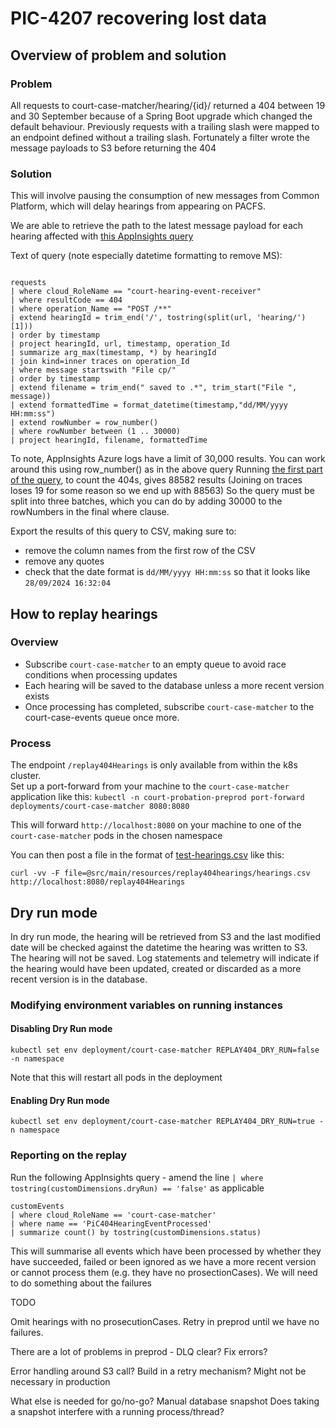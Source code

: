 # PIC-4207 recovering lost data

## Overview of problem and solution

### Problem
All requests to court-case-matcher/hearing/{id}/ returned a 404 between 19 and 30 September because of a Spring Boot upgrade which changed the
default behaviour. Previously requests with a trailing slash were mapped to an endpoint defined without a trailing slash.
Fortunately a filter wrote the message payloads to S3 before returning the 404

### Solution

This will involve pausing the consumption of new messages from Common Platform, which will delay hearings from appearing on PACFS.

We are able to retrieve the path to the latest message payload for each hearing affected with [this AppInsights query](https://portal.azure.com#@747381f4-e81f-4a43-bf68-ced6a1e14edf/blade/Microsoft_OperationsManagementSuite_Workspace/Logs.ReactView/resourceId/%2Fsubscriptions%2Fa5ddf257-3b21-4ba9-a28c-ab30f751b383%2FresourceGroups%2Fnomisapi-prod-rg%2Fproviders%2Fmicrosoft.insights%2Fcomponents%2Fnomisapi-prod/source/LogsBlade.AnalyticsShareLinkToQuery/q/H4sIAAAAAAAAA3WSwU7DMAyG7zyF1cvaqVuH4ITUExKCwwYCbghVWWO2QJMUx90G4uFxu60bCHJK7N%252Bf7b8lfG8wcDj5gvUSCaGsfKOLe1%252FhTFmEPIeo9A3xaImKjFuMcIWOR4QlmhVS1BcShqbiS6%252B7ovPJeZ%252FxNZJi413RI%252B9uHx4hGw7bctwwOg07%252Fo2GHJiMLSQYD7JBCuwDt6k41JXhuKEqhcFOng2Sp9PnJBGOJ40E8w9gY2UlZWsJ1uRfseQDPYWuvtekR%252BPdaKkIjbWi%252FURQtCis2sRH2mHSNuhhIn%252F1xsGbcTo3zkl%252FJlViAO9%252Bc7deCCmoBYLwiMPa8BKiK1OJ73UW%252FbfEzqEX0bnOwYNBEQS1Qi0ewXgYpdtEB4%252B3XIntenYm7VGerGJG%252FWg63vZdaMXYNj5aOdI6m06zDzlwfX1h7UUI0RGJ%252FHrW2LkMnbf3wnWPODn8F71gjrxGdBCfwngMZxM5yd%252BfaL9p%252BnPQbzC2%252BbmtAgAA/timespan/2024-09-19T05%3A57%3A05.000Z%2F2024-09-30T22%3A57%3A05.000Z)

Text of query (note especially datetime formatting to remove MS):
```

requests
| where cloud_RoleName == "court-hearing-event-receiver"
| where resultCode == 404
| where operation_Name == "POST /**"
| extend hearingId = trim_end('/', tostring(split(url, 'hearing/')[1]))
| order by timestamp
| project hearingId, url, timestamp, operation_Id
| summarize arg_max(timestamp, *) by hearingId
| join kind=inner traces on operation_Id
| where message startswith "File cp/"
| order by timestamp
| extend filename = trim_end(" saved to .*", trim_start("File ", message))
| extend formattedTime = format_datetime(timestamp,"dd/MM/yyyy HH:mm:ss")
| extend rowNumber = row_number()
| where rowNumber between (1 .. 30000)
| project hearingId, filename, formattedTime

```


To note, AppInsights Azure logs have a limit of 30,000 results. You can work around this using row_number() as in the above query 
Running [the first part of the query](https://portal.azure.com#@747381f4-e81f-4a43-bf68-ced6a1e14edf/blade/Microsoft_OperationsManagementSuite_Workspace/Logs.ReactView/resourceId/%2Fsubscriptions%2Fa5ddf257-3b21-4ba9-a28c-ab30f751b383%2FresourceGroups%2Fnomisapi-prod-rg%2Fproviders%2Fmicrosoft.insights%2Fcomponents%2Fnomisapi-prod/source/LogsBlade.AnalyticsShareLinkToQuery/q/H4sIAAAAAAAAA1WQPU%252FDMBBAd37FqUvsKFGK1DUTUxda0W4IRSY%252BtUb%252BCOdzaRE%252FHqeqTFnv3nv%252BIPxMGDk%252B%252FMDXEQlhtCHp4SVYfFYOoe9hMYZE3B5RkfGHFk%252FouSUc0ZyQFkUkjMnyU9BXabVclU2YkBSb4IeS3G52e%252BjqetbxzOg13PprDT0wGTfkoai6qgEOkeeViJM1LBLZBqob3lXy9fFNytwJpJHg%252FQJsXH6SclMeThQ%252BcOS%252FegNXvzDN3fXWOhsxOZfZbwRFh8Gps7hjazkfUGL%252F8PxNnoX8BQ27NHRSAQAA/timespan/2024-09-19T05%3A57%3A05.000Z%2F2024-09-30T22%3A57%3A05.000Z), to count the 404s, gives 88582 results (Joining on traces loses 19 for some reason so we end up with 88563)
So the query must be split into three batches, which you can do by adding 30000 to the rowNumbers in the final where clause.

Export the results of this query to CSV, making sure to:
- remove the column names from the first row of the CSV
- remove any quotes
- check that the date format is `dd/MM/yyyy HH:mm:ss` so that it looks like `28/09/2024 16:32:04`

## How to replay hearings

### Overview

- Subscribe `court-case-matcher` to an empty queue to avoid race conditions when processing updates
- Each hearing will be saved to the database unless a more recent version exists
- Once processing has completed, subscribe `court-case-matcher` to the court-case-events queue once more.

### Process

The endpoint `/replay404Hearings` is only available from within the k8s cluster.  
Set up a port-forward from your machine to the `court-case-matcher` application like this: 
`kubectl -n court-probation-preprod port-forward deployments/court-case-matcher 8080:8080`

This will forward `http://localhost:8080` on your machine to one of the `court-case-matcher` pods in the chosen namespace

You can then post a file in the format of [test-hearings.csv](src/test/resources/replay404hearings/test-hearings.csv) like this:

`curl -vv -F file=@src/main/resources/replay404hearings/hearings.csv http://localhost:8080/replay404Hearings`
 
## Dry run mode

In dry run mode, the hearing will be retrieved from S3 and the last modified date will be checked against the datetime the hearing was written to S3. The hearing will not be saved.
Log statements and telemetry will indicate if the hearing would have been updated, created or discarded as a more recent version is in the database.

### Modifying environment variables on running instances

#### Disabling Dry Run mode

```
kubectl set env deployment/court-case-matcher REPLAY404_DRY_RUN=false -n namespace
```

Note that this will restart all pods in the deployment

#### Enabling Dry Run mode

```
kubectl set env deployment/court-case-matcher REPLAY404_DRY_RUN=true -n namespace
```

### Reporting on the replay

Run the following AppInsights query - amend the line `| where tostring(customDimensions.dryRun) == 'false'` as applicable

```
customEvents
| where cloud_RoleName == 'court-case-matcher'
| where name == 'PiC404HearingEventProcessed'
| summarize count() by tostring(customDimensions.status)
```

This will summarise all events which have been processed by whether they have succeeded, failed or been ignored as we have a more recent version or cannot process them (e.g. they have no prosectionCases). We will need to do something about the failures

TODO

Omit hearings with no prosecutionCases. Retry in preprod until we have no failures.

There are a lot of problems in preprod - DLQ clear? Fix errors?

Error handling around S3 call?
Build in a retry mechanism? Might not be necessary in production

What else is needed for go/no-go?
Manual database snapshot
Does taking a snapshot interfere with a running process/thread?
